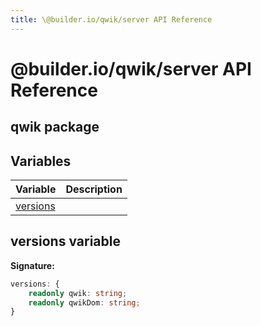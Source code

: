 ```yaml
---
title: \@builder.io/qwik/server API Reference
---
```


# @builder.io/qwik/server API Reference

## qwik package

## Variables

| Variable                       | Description |
| ------------------------------ | ----------- |
| [versions](./qwik.versions.md) |             |

## versions variable

**Signature:**

```typescript
versions: {
    readonly qwik: string;
    readonly qwikDom: string;
}
```
